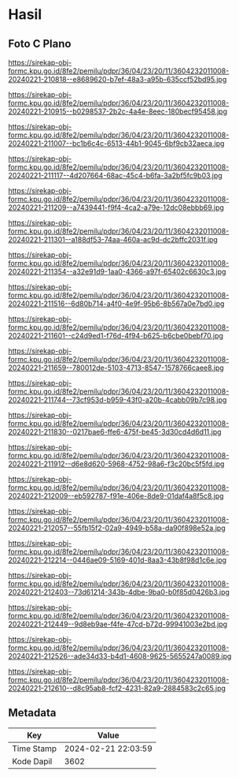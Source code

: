 # Hasil

## Foto C Plano

https://sirekap-obj-formc.kpu.go.id/8fe2/pemilu/pdpr/36/04/23/20/11/3604232011008-20240221-210818--e8689620-b7ef-48a3-a95b-635ccf52bd95.jpg

https://sirekap-obj-formc.kpu.go.id/8fe2/pemilu/pdpr/36/04/23/20/11/3604232011008-20240221-210915--b0298537-2b2c-4a4e-8eec-180becf95458.jpg

https://sirekap-obj-formc.kpu.go.id/8fe2/pemilu/pdpr/36/04/23/20/11/3604232011008-20240221-211007--bc1b6c4c-6513-44b1-9045-6bf9cb32aeca.jpg

https://sirekap-obj-formc.kpu.go.id/8fe2/pemilu/pdpr/36/04/23/20/11/3604232011008-20240221-211117--4d207664-68ac-45c4-b6fa-3a2bf5fc9b03.jpg

https://sirekap-obj-formc.kpu.go.id/8fe2/pemilu/pdpr/36/04/23/20/11/3604232011008-20240221-211209--a7439441-f9f4-4ca2-a79e-12dc08ebbb69.jpg

https://sirekap-obj-formc.kpu.go.id/8fe2/pemilu/pdpr/36/04/23/20/11/3604232011008-20240221-211301--a188df53-74aa-460a-ac9d-dc2bffc2031f.jpg

https://sirekap-obj-formc.kpu.go.id/8fe2/pemilu/pdpr/36/04/23/20/11/3604232011008-20240221-211354--a32e91d9-1aa0-4366-a97f-65402c6630c3.jpg

https://sirekap-obj-formc.kpu.go.id/8fe2/pemilu/pdpr/36/04/23/20/11/3604232011008-20240221-211516--6d80b714-a4f0-4e9f-95b6-8b567a0e7bd0.jpg

https://sirekap-obj-formc.kpu.go.id/8fe2/pemilu/pdpr/36/04/23/20/11/3604232011008-20240221-211601--c24d9ed1-f76d-4f94-b625-b6cbe0bebf70.jpg

https://sirekap-obj-formc.kpu.go.id/8fe2/pemilu/pdpr/36/04/23/20/11/3604232011008-20240221-211659--780012de-5103-4713-8547-1578766caee8.jpg

https://sirekap-obj-formc.kpu.go.id/8fe2/pemilu/pdpr/36/04/23/20/11/3604232011008-20240221-211744--73cf953d-b959-43f0-a20b-4cabb09b7c98.jpg

https://sirekap-obj-formc.kpu.go.id/8fe2/pemilu/pdpr/36/04/23/20/11/3604232011008-20240221-211830--0217bae6-ffe6-475f-be45-3d30cd4d6d11.jpg

https://sirekap-obj-formc.kpu.go.id/8fe2/pemilu/pdpr/36/04/23/20/11/3604232011008-20240221-211912--d6e8d620-5968-4752-98a6-f3c20bc5f5fd.jpg

https://sirekap-obj-formc.kpu.go.id/8fe2/pemilu/pdpr/36/04/23/20/11/3604232011008-20240221-212009--eb592787-f91e-406e-8de9-01daf4a8f5c8.jpg

https://sirekap-obj-formc.kpu.go.id/8fe2/pemilu/pdpr/36/04/23/20/11/3604232011008-20240221-212057--55fb15f2-02a9-4949-b58a-da90f898e52a.jpg

https://sirekap-obj-formc.kpu.go.id/8fe2/pemilu/pdpr/36/04/23/20/11/3604232011008-20240221-212214--0446ae09-5169-401d-8aa3-43b8f98d1c6e.jpg

https://sirekap-obj-formc.kpu.go.id/8fe2/pemilu/pdpr/36/04/23/20/11/3604232011008-20240221-212403--73d61214-343b-4dbe-9ba0-b0f85d0426b3.jpg

https://sirekap-obj-formc.kpu.go.id/8fe2/pemilu/pdpr/36/04/23/20/11/3604232011008-20240221-212449--9d8eb9ae-f4fe-47cd-b72d-99941003e2bd.jpg

https://sirekap-obj-formc.kpu.go.id/8fe2/pemilu/pdpr/36/04/23/20/11/3604232011008-20240221-212526--ade34d33-b4d1-4608-9625-5655247a0089.jpg

https://sirekap-obj-formc.kpu.go.id/8fe2/pemilu/pdpr/36/04/23/20/11/3604232011008-20240221-212610--d8c95ab8-fcf2-4231-82a9-2884583c2c65.jpg


## Metadata

| Key        | Value               |
| ---------- | ------------------- |
| Time Stamp | 2024-02-21 22:03:59 |
| Kode Dapil | 3602                |



